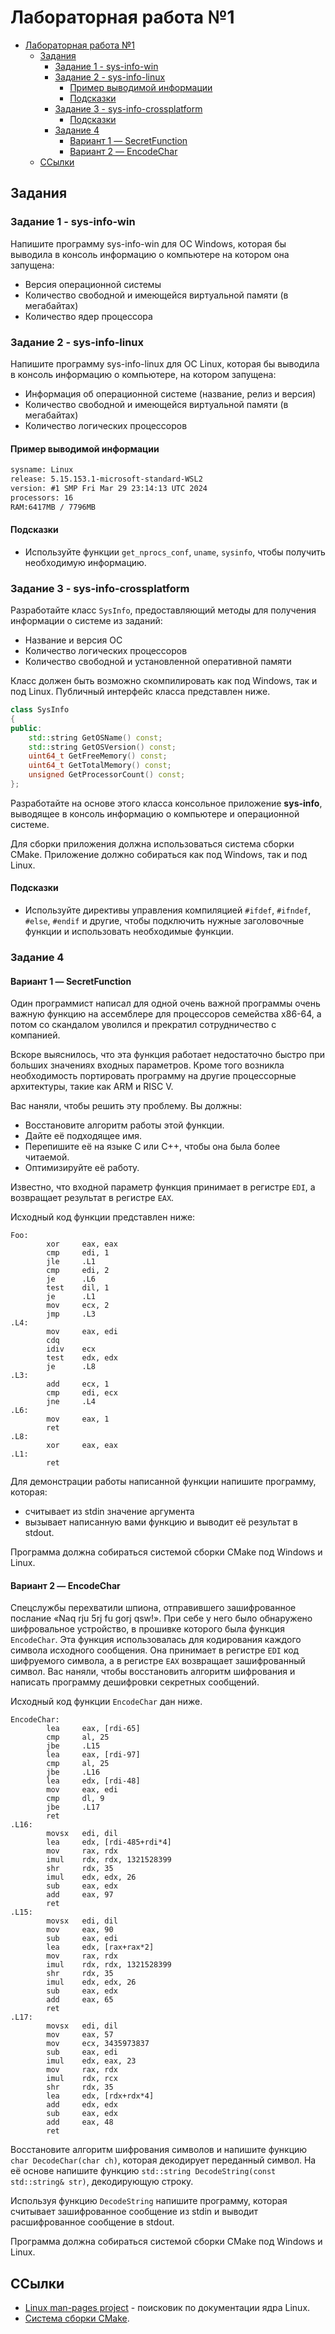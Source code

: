 # Лабораторная работа №1

- [Лабораторная работа №1](#лабораторная-работа-1)
  - [Задания](#задания)
    - [Задание 1 - sys-info-win](#задание-1---sys-info-win)
    - [Задание 2 - sys-info-linux](#задание-2---sys-info-linux)
      - [Пример выводимой информации](#пример-выводимой-информации)
      - [Подсказки](#подсказки)
    - [Задание 3 - sys-info-crossplatform](#задание-3---sys-info-crossplatform)
      - [Подсказки](#подсказки-1)
    - [Задание 4](#задание-4)
      - [Вариант 1 — SecretFunction](#вариант-1--secretfunction)
      - [Вариант 2 — EncodeChar](#вариант-2--encodechar)
  - [ССылки](#ссылки)

## Задания

### Задание 1 - sys-info-win

Напишите программу sys-info-win для ОС Windows, которая бы выводила в консоль информацию о компьютере на котором она запущена:

- Версия операционной системы
- Количество свободной и имеющейся виртуальной памяти (в мегабайтах)
- Количество ядер процессора

### Задание 2 - sys-info-linux

Напишите программу sys-info-linux для ОС Linux, которая бы выводила в консоль информацию о компьютере, на котором запущена:

- Информация об операционной системе (название, релиз и версия)
- Количество свободной и имеющейся виртуальной памяти (в мегабайтах)
- Количество логических процессоров

#### Пример выводимой информации

```txt
sysname: Linux
release: 5.15.153.1-microsoft-standard-WSL2
version: #1 SMP Fri Mar 29 23:14:13 UTC 2024
processors: 16
RAM:6417MB / 7796MB
```

#### Подсказки

- Используйте функции `get_nprocs_conf`, `uname`, `sysinfo`, чтобы получить необходимую информацию.

### Задание 3 - sys-info-crossplatform

Разработайте класс `SysInfo`, предоставляющий методы для получения информации о системе из заданий:

- Название и версия ОС
- Количество логических процессоров
- Количество свободной и установленной оперативной памяти

Класс должен быть возможно скомпилировать как под Windows, так и под Linux. Публичный интерфейс класса представлен ниже.

```c++
class SysInfo
{
public:
    std::string GetOSName() const;
    std::string GetOSVersion() const;
    uint64_t GetFreeMemory() const;
    uint64_t GetTotalMemory() const;
    unsigned GetProcessorCount() const;
};
```

Разработайте на основе этого класса консольное приложение **sys-info**, выводящее в консоль информацию о компьютере
и операционной системе.

Для сборки приложения должна использоваться система сборки CMake.
Приложение должно собираться как под Windows, так и под Linux.

#### Подсказки

- Используйте директивы управления компиляцией `#ifdef`, `#ifndef`, `#else`, `#endif` и другие,
чтобы подключить нужные заголовочные функции и использовать необходимые функции.

### Задание 4

#### Вариант 1 — SecretFunction

Один программист написал для одной очень важной программы очень важную функцию на ассемблере для процессоров семейства x86-64,
а потом со скандалом уволился и прекратил сотрудничество с компанией.

Вскоре выяснилось, что эта функция работает недостаточно быстро при больших значениях входных параметров.
Кроме того возникла необходимость портировать программу на другие процессорные архитектуры, такие как ARM и RISC V.

Вас наняли, чтобы решить эту проблему. Вы должны:

- Восстановите алгоритм работы этой функции.
- Дайте её подходящее имя.
- Перепишите её на языке C или C++, чтобы она была более читаемой.
- Оптимизируйте её работу.

Известно, что входной параметр функция принимает в регистре `EDI`, а возвращает результат в регистре `EAX`.

Исходный код функции представлен ниже:

```assembly
Foo:
        xor     eax, eax
        cmp     edi, 1
        jle     .L1
        cmp     edi, 2
        je      .L6
        test    dil, 1
        je      .L1
        mov     ecx, 2
        jmp     .L3
.L4:
        mov     eax, edi
        cdq
        idiv    ecx
        test    edx, edx
        je      .L8
.L3:
        add     ecx, 1
        cmp     edi, ecx
        jne     .L4
.L6:
        mov     eax, 1
        ret
.L8:
        xor     eax, eax
.L1:
        ret
```

Для демонстрации работы написанной функции напишите программу, которая:

- считывает из stdin значение аргумента
- вызывает написанную вами функцию и выводит её результат в stdout.

Программа должна собираться системой сборки CMake под Windows и Linux.

#### Вариант 2 — EncodeChar

Спецслужбы перехватили шпиона, отправившего зашифрованное послание «Naq rju 5rj fu gorj qsw!».
При себе у него было обнаружено шифровальное устройство, в прошивке которого была функция `EncodeChar`.
Эта функция использовалась для кодирования каждого символа исходного сообщения.
Она принимает в регистре `EDI` код шифруемого символа, а в регистре `EAX` возвращает зашифрованный символ.
Вас наняли, чтобы восстановить алгоритм шифрования и написать программу дешифровки секретных сообщений.

Исходный код функции `EncodeChar` дан ниже.

```assembly
EncodeChar:
        lea     eax, [rdi-65]
        cmp     al, 25
        jbe     .L15
        lea     eax, [rdi-97]
        cmp     al, 25
        jbe     .L16
        lea     edx, [rdi-48]
        mov     eax, edi
        cmp     dl, 9
        jbe     .L17
        ret
.L16:
        movsx   edi, dil
        lea     edx, [rdi-485+rdi*4]
        mov     rax, rdx
        imul    rdx, rdx, 1321528399
        shr     rdx, 35
        imul    edx, edx, 26
        sub     eax, edx
        add     eax, 97
        ret
.L15:
        movsx   edi, dil
        mov     eax, 90
        sub     eax, edi
        lea     edx, [rax+rax*2]
        mov     rax, rdx
        imul    rdx, rdx, 1321528399
        shr     rdx, 35
        imul    edx, edx, 26
        sub     eax, edx
        add     eax, 65
        ret
.L17:
        movsx   edi, dil
        mov     eax, 57
        mov     ecx, 3435973837
        sub     eax, edi
        imul    edx, eax, 23
        mov     rax, rdx
        imul    rdx, rcx
        shr     rdx, 35
        lea     edx, [rdx+rdx*4]
        add     edx, edx
        sub     eax, edx
        add     eax, 48
        ret
```

Восстановите алгоритм шифрования символов и напишите функцию `char DecodeChar(char ch)`,
которая декодирует переданный символ.
На её основе напишите функцию `std::string DecodeString(const std::string& str)`, декодирующую строку.

Используя функцию `DecodeString` напишите программу, которая считывает зашифрованное сообщение из stdin
и выводит расшифрованное сообщение в stdout.

Программа должна собираться системой сборки CMake под Windows и Linux.

## ССылки

- [Linux man-pages project](https://www.kernel.org/doc/man-pages/) - поисковик по документации ядра Linux.
- [Система сборки CMake](https://cmake.org/).
